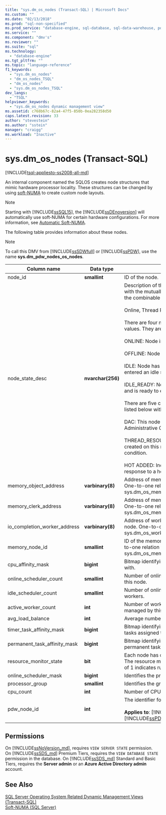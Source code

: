 ```yaml
---
title: "sys.dm_os_nodes (Transact-SQL) | Microsoft Docs"
ms.custom: ""
ms.date: "02/13/2018"
ms.prod: "sql-non-specified"
ms.prod_service: "database-engine, sql-database, sql-data-warehouse, pdw"
ms.service: ""
ms.component: "dmv's"
ms.reviewer: ""
ms.suite: "sql"
ms.technology: 
  - "database-engine"
ms.tgt_pltfrm: ""
ms.topic: "language-reference"
f1_keywords: 
  - "sys.dm_os_nodes"
  - "dm_os_nodes_TSQL"
  - "dm_os_nodes"
  - "sys.dm_os_nodes_TSQL"
dev_langs: 
  - "TSQL"
helpviewer_keywords: 
  - "sys.dm_os_nodes dynamic management view"
ms.assetid: c768b67c-82a4-47f5-850b-0ea282358d50
caps.latest.revision: 33
author: "stevestein"
ms.author: "sstein"
manager: "craigg"
ms.workload: "Inactive"
---
```

# sys.dm_os_nodes (Transact-SQL)
[!INCLUDE[tsql-appliesto-ss2008-all-md](../../includes/tsql-appliesto-ss2008-all-md.md)]

An internal component named the SQLOS creates node structures that mimic hardware processor locality. These structures can be changed by using [soft-NUMA](../../database-engine/configure-windows/soft-numa-sql-server.md) to create custom node layouts.  

> [!NOTE]
> Starting with [!INCLUDE[ssSQL15](../../includes/sssql15-md.md)], the [!INCLUDE[ssDEnoversion](../../includes/ssdenoversion-md.md)] will automatically use soft-NUMA for certain hardware configurations. For more information, see [Automatic Soft-NUMA](../../database-engine/configure-windows/soft-numa-sql-server.md#automatic-soft-numa).
  
The following table provides information about these nodes.  
  
> [!NOTE]
> To call this DMV from [!INCLUDE[ssSDWfull](../../includes/sssdwfull-md.md)] or [!INCLUDE[ssPDW](../../includes/sspdw-md.md)], use the name **sys.dm_pdw_nodes_os_nodes**.  
  
|Column name|Data type|Description|  
|-----------------|---------------|-----------------|  
|node_id|**smallint**|ID of the node.|  
|node_state_desc|**nvarchar(256)**|Description of the node state. Values are displayed with the mutually exclusive values first, followed by the combinable values. For example:<br /><br /> Online, Thread Resources Low, Lazy Preemptive<br /><br /> There are four mutually exclusive node_state_desc values. They are listed below with their descriptions.<br /><br /> ONLINE: Node is online<br /><br /> OFFLINE: Node is offline<br /><br /> IDLE: Node has no pending work requests, and has entered an idle state.<br /><br /> IDLE_READY: Node has no pending work requests, and is ready to enter an idle state.<br /><br /> There are five combinable node_state_desc values, listed below with their descriptions.<br /><br /> DAC: This node is reserved for the Dedicated Administrative Connection.<br /><br /> THREAD_RESOURCES_LOW: No new threads can be created on this node because of a low-memory condition.<br /><br /> HOT ADDED: Indicates the nodes were added in response to a hot add CPU event.|  
|memory_object_address|**varbinary(8)**|Address of memory object associated with this node. One-to-one relation to sys.dm_os_memory_objects.memory_object_address.|  
|memory_clerk_address|**varbinary(8)**|Address of memory clerk associated with this node. One-to-one relation to sys.dm_os_memory_clerks.memory_clerk_address.|  
|io_completion_worker_address|**varbinary(8)**|Address of worker assigned to IO completion for this node. One-to-one relation to sys.dm_os_workers.worker_address.|  
|memory_node_id|**smallint**|ID of the memory node this node belongs to. Many-to-one relation to sys.dm_os_memory_nodes.memory_node_id.|  
|cpu_affinity_mask|**bigint**|Bitmap identifying the CPUs this node is associated with.|  
|online_scheduler_count|**smallint**|Number of online schedulers that are managed by this node.|  
|idle_scheduler_count|**smallint**|Number of online schedulers that have no active workers.|  
|active_worker_count|**int**|Number of workers that are active on all schedulers managed by this node.|  
|avg_load_balance|**int**|Average number of tasks per scheduler on this node.|  
|timer_task_affinity_mask|**bigint**|Bitmap identifying the schedulers that can have timer tasks assigned to them.|  
|permanent_task_affinity_mask|**bigint**|Bitmap identifying the schedulers that can have permanent tasks assigned to them.|  
|resource_monitor_state|**bit**|Each node has one resource monitor assigned to it. The resource monitor can be running or idle. A value of 1 indicates running, a value of 0 indicates idle.|  
|online_scheduler_mask|**bigint**|Identifies the process affinity mask for this node.|  
|processor_group|**smallint**|Identifies the group of processors for this node.|  
|cpu_count |**int** |Number of CPUs available for this node. |
|pdw_node_id|**int**|The identifier for the node that this distribution is on.<br /><br /> **Applies to**: [!INCLUDE[ssSDWfull](../../includes/sssdwfull-md.md)], [!INCLUDE[ssPDW](../../includes/sspdw-md.md)]|  
  
## Permissions  
On [!INCLUDE[ssNoVersion_md](../../includes/ssnoversion-md.md)], requires `VIEW SERVER STATE` permission.   
On [!INCLUDE[ssSDS_md](../../includes/sssds-md.md)] Premium Tiers, requires the `VIEW DATABASE STATE` permission in the database. On [!INCLUDE[ssSDS_md](../../includes/sssds-md.md)] Standard and Basic Tiers, requires the  **Server admin** or an **Azure Active Directory admin** account.  
  
## See Also    
 [SQL Server Operating System Related Dynamic Management Views &#40;Transact-SQL&#41;](../../relational-databases/system-dynamic-management-views/sql-server-operating-system-related-dynamic-management-views-transact-sql.md)   
 [Soft-NUMA &#40;SQL Server&#41;](../../database-engine/configure-windows/soft-numa-sql-server.md)  
  
